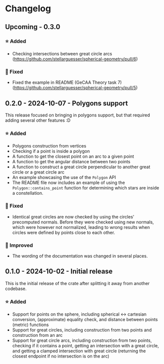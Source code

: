 # Changelog
## Upcoming - 0.3.0
### ⭐ Added
 - Checking intersections between great circle arcs (https://github.com/stellarguesser/spherical-geometry/pull/6)

### 🐛 Fixed
 - Fixed the example in README (GeCAA Theory task 7) (https://github.com/stellarguesser/spherical-geometry/pull/5)

## 0.2.0 - 2024-10-07 - Polygons support
This release focused on bringing in polygons support, but that required adding several other features :D

### ⭐ Added
 - Polygons construction from vertices
 - Checking if a point is inside a polygon
 - A function to get the closest point on an arc to a given point
 - A function to get the angular distance between two points
 - A function to construct a great circle perpendicular to another great circle or a great circle arc
 - An example showcasing the use of the `Polygon` API
 - The README file now includes an example of using the `Polygon::contains_point` function for determining which stars are inside a constellation.

### 🐛 Fixed
 - Identical great circles are now checked by using the circles' precomputed normals. Before they were checked using new normals, which were however not normalized, leading to wrong results when circles were defined by points close to each other.

### 🔧 Improved
 - The wording of the documentation was changed in several places.

## 0.1.0 - 2024-10-02 - Initial release
This is the initial release of the crate after splitting it away from another codebase.

### ⭐ Added
 - Support for points on the sphere, including spherical ↔ cartesian conversion, (approximate) equality check, and distance between points (metric) functions
 - Support for great circles, including construction from two points and construction from an arc
 - Support for great circle arcs, including construction from two points, checking if it contains a point, getting an intersection with a great circle, and getting a clamped intersection with great circle (returning the closest endpoint if no intersection is on the arc)
